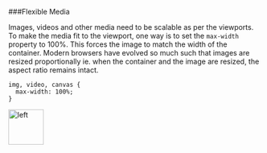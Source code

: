 ###Flexible Media
<p>Images, videos and other media need to be scalable as per the viewports.
To make the media fit to the viewport, one way is to set the <code>max-width</code>
property to 100%. This forces the image to match the width of the container. 
Modern browsers have evolved so much such that images are resized proportionally ie.
when the container and the image are resized, the aspect ratio remains intact. </p>

<pre><code>img, video, canvas {
  max-width: 100%;
}
</code></pre>

[<img align="left" alt="left" src="https://cloud.githubusercontent.com/assets/14101008/11165526/091b197c-8acf-11e5-8ac1-3a1e5042ed78.png" width="70" height="70"></img>](https://github.com/vaishnaviviswanathan/CSCI_5828_RESPONSIVE-WEB-DESIGN/blob/master/MobileFirst.md)


